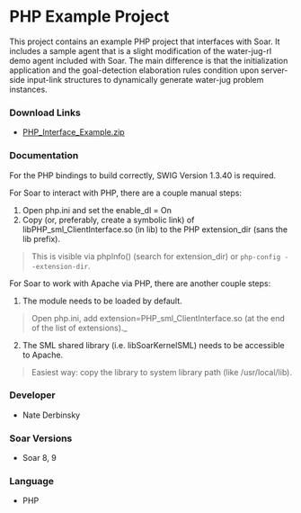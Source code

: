 # PHP Example Project #
This project contains an example PHP project that interfaces with Soar. It includes a sample agent that is a slight modification of the water-jug-rl demo agent included with Soar.  The main difference is that the initialization application and the goal-detection elaboration rules condition upon server-side input-link structures to dynamically generate water-jug problem instances.

### Download Links ###
  * [PHP\_Interface\_Example.zip](http://web.eecs.umich.edu/~soar/downloads/ExampleDomainDevelopmentCode/PHP_Interface_Example.zip)

### Documentation ###
For the PHP bindings to build correctly, SWIG Version 1.3.40 is required.

For Soar to interact with PHP, there are a couple manual steps:

1. Open php.ini and set the enable\_dl = On
2. Copy (or, preferably, create a symbolic link) of libPHP\_sml\_ClientInterface.so (in lib) to the PHP extension\_dir (sans the lib prefix).
> This is visible via phpInfo() (search for extension\_dir) or `php-config --extension-dir`.


For Soar to work with Apache via PHP, there are another couple steps:

1. The module needs to be loaded by default.
> Open php.ini, add extension=PHP\_sml_ClientInterface.so (at the end of the list of extensions)._

2. The SML shared library (i.e. libSoarKernelSML) needs to be accessible to Apache.
> Easiest way: copy the library to system library path (like /usr/local/lib).

### Developer ###
  * Nate Derbinsky

### Soar Versions ###
  * Soar 8, 9

### Language ###
  * PHP





